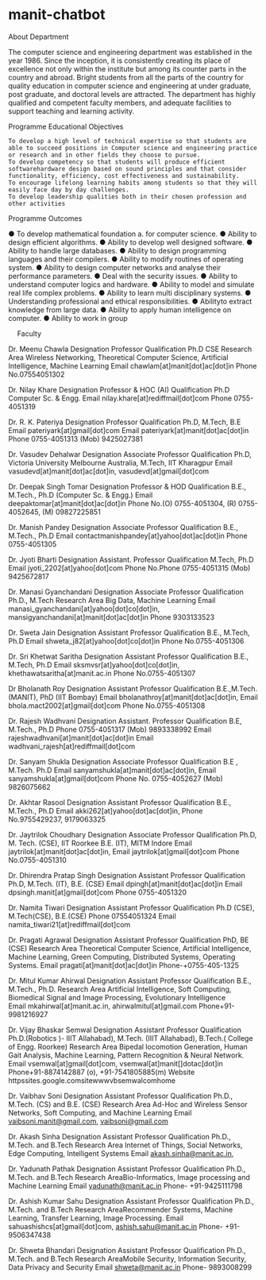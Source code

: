 # manit-chatbot

About Department

The computer science and engineering department was established in the year 1986. Since the inception, it is consistently creating its place of excellence not only within the institute but among its counter parts in the country and abroad. Bright students from all the parts of the country for quality education in computer science and engineering at under graduate, post graduate, and doctoral levels are attracted. The department has highly qualified and competent faculty members, and adequate facilities to support teaching and learning activity.

Programme Educational Objectives

    To develop a high level of technical expertise so that students are able to succeed positions in Computer science and engineering practice or research and in other fields they choose to pursue.
    To develop competency so that students will produce efficient softwarehardware design based on sound principles and that consider functionality, efficiency, cost effectiveness and sustainability. 
    To encourage lifelong learning habits among students so that they will easily face day by day challenges.
    To develop leadership qualities both in their chosen profession and other activities
Programme Outcomes

●	    To develop mathematical foundation a. for computer science.
●	    Ability to design efficient algorithms. 
●	    Ability to develop well designed software.
●	    Ability to handle large databases.
●	    Ability to design programming languages and their compilers.
●	    Ability to modify routines of operating system.
●	    Ability to design computer networks and analyse their performance parameters.
●	    Deal with the security issues.
●	    Ability to understand computer logics and hardware.
●	    Ability to model and simulate real life complex problems.
●	    Ability to learn multi disciplinary systems.
●	    Understanding professional and ethical responsibilities.
●	    Abilityto extract knowledge from large data.
●	    Ability to apply human intelligence on computer.
●	    Ability to work in group




 
Faculty

Dr. Meenu Chawla
Designation Professor
Qualification Ph.D CSE
Research Area  Wireless Networking, Theoretical Computer Science, Artificial Intelligence, Machine Learning
Email  chawlam[at]manit[dot]ac[dot]in
Phone No.07554051302

Dr. Nilay Khare
Designation Professor & HOC (AI)
Qualification Ph.D Computer Sc. & Engg.
Email nilay.khare[at]rediffmail[dot]com
Phone 0755-4051319

Dr. R. K. Pateriya
Designation Professor
Qualification Ph.D, M.Tech, B.E
Email pateriyark[at]gmail[dot]com
Email pateriyark[at]manit[dot]ac[dot]in
Phone 0755-4051313 (Mob) 9425027381

Dr. Vasudev Dehalwar
Designation  Associate Professor
Qualification Ph.D, Victoria University Melbourne Australia, M.Tech, IIT Kharagpur
Email vasudevd[at]manit[dot]ac[dot]in, vasudevd[at]gmail[dot]com


Dr. Deepak Singh Tomar
Designation  Professor & HOD
Qualification B.E., M.Tech., Ph.D (Computer Sc. & Engg.)
Email deepaktomar[at]manit[dot]ac[dot]in
Phone No.(O) 0755-4051304, (R) 0755-4052645, (M) 09827225851

Dr. Manish Pandey
Designation Associate Professor
Qualification B.E., M.Tech., Ph.D
Email contactmanishpandey[at]yahoo[dot]ac[dot]in
Phone 0755-4051305

Dr. Jyoti Bharti
Designation Assistant. Professor
Qualification M.Tech, Ph.D
Email  jyoti_2202[at]yahoo[dot]com
Phone No.Phone 0755-4051315 (Mob) 9425672817

Dr. Manasi Gyanchandani
Designation Associate Professor
Qualification Ph.D., M.Tech
Research Area Big Data, Machine Learning
Email  manasi_gyanchandani[at]yahoo[dot]co[dot]in, mansigyanchandani[at]manit[dot]ac[dot]in
Phone 9303133523

Dr. Sweta Jain
Designation Assistant Professor
Qualification B.E., M.Tech, Ph.D
Email shweta_j82[at]yahoo[dot]co[dot]in
Phone No.0755-4051306

Dr. Sri Khetwat Saritha
Designation Assistant Professor
Qualification B.E., M.Tech, Ph.D
Email sksmvsr[at]yahoo[dot]co[dot]in,  khethawatsaritha[at]manit.ac.in
Phone No.0755-4051307

Dr Bholanath Roy
Designation Assistant Professor
Qualification B.E.,M.Tech.(MANIT), PhD (IIT Bombay)
Email bholanathroy[at]manit[dot]ac[dot]in,
Email bhola.mact2002[at]gmail[dot]com
Phone No.0755-4051308

Dr. Rajesh Wadhvani
Designation Assistant. Professor
Qualification B.E, M.Tech., Ph.D
Phone 0755-4051317 (Mob) 9893338992
Email rajeshwadhvani[at]manit[dot]ac[dot]in
Email wadhvani_rajesh[at]rediffmail[dot]com

Dr. Sanyam Shukla
Designation Associate Professor
Qualification B.E , M.Tech. Ph.D
Email sanyamshukla[at]manit[dot]ac[dot]in,
Email sanyamshukla[at]gmail[dot]com
Phone No. 0755-4052627 (Mob) 9826075662

Dr. Akhtar Rasool
Designation Assistant Professor
Qualification B.E., M.Tech., Ph.D
Email akki262[at]yahoo[dot]ac[dot]in,
Phone No.9755429237, 9179063325
 
Dr. Jaytrilok Choudhary
Designation Associate Professor
Qualification Ph.D, M. Tech. (CSE), IIT Roorkee B.E. (IT), MITM Indore
Email  jaytrilok[at]manit[dot]ac[dot]in,
Email jaytrilok[at]gmail[dot]com
Phone No.0755-4051310

Dr. Dhirendra Pratap Singh
Designation Assistant Professor
Qualification Ph.D, M.Tech. (IT), B.E. (CSE)
Email  dpingh[at]manit[dot]ac[dot]in
Email dpsingh.manit[at]gmail[dot]com
Phone 0755-4051320

Dr. Namita Tiwari
Designation Assistant Professor
Qualification Ph.D (CSE), M.Tech(CSE), B.E.(CSE)
Phone 07554051324
Email  namita_tiwari21[at]rediffmail[dot]com

Dr. Pragati Agrawal 
Designation Assistant Professor
Qualification PhD, BE (CSE)
Research Area  Theoretical Computer Science, Artificial Intelligence, Machine Learning, Green Computing, Distributed Systems, Operating Systems.
Email  pragati[at]manit[dot]ac[dot]in
Phone-+0755-405-1325

 Dr. Mitul Kumar Ahirwal
Designation Assistant Professor
Qualification B.E., M.Tech., Ph.D.
Research Area Artificial Intelligence, Soft Computing, Biomedical Signal and Image Processing, Evolutionary Intelligence  
Email  mkahirwal[at]manit.ac.in, ahirwalmitul[at]gmail.com
Phone+91-9981216927

Dr. Vijay Bhaskar Semwal
Designation Assistant Professor
Qualification  Ph.D.(Robotics )- IIIT Allahabad), M.Tech. (IIIT Allahabad), B.Tech.( College of Engg. Roorkee)
Research Area Bipedal locomotion Generation, Human Gait Analysis, Machine Learning, Pattern Recognition & Neural Network.
Email vsemwal[at]gmail[dot]com, vsemwal[at]manit[]dotac[dot]in
Phone+91-8874142887 (o), +91-7541805885(m)
Website httpssites.google.comsitewwwvbsemwalcomhome

Dr. Vaibhav Soni
Designation Assistant Professor
Qualification Ph.D., M.Tech. (CS) and B.E. (CSE)
Research Area Ad-Hoc and Wireless Sensor Networks, Soft Computing, and Machine Learning
Email vaibsoni.manit@gmail.com, vaibsoni@gmail.com

 Dr. Akash Sinha
Designation Assistant Professor
Qualification Ph.D., M.Tech. and B.Tech
Research Area Internet of Things, Social Networks, Edge Computing, Intelligent Systems
Email akash.sinha@manit.ac.in,

Dr. Yadunath Pathak
Designation Assistant Professor
Qualification Ph.D., M.Tech. and B.Tech
Research AreaBio-Informatics, Image processing and Machine Learning
Email yadunath@manit.ac.in
Phone- +91-9425111798

Dr. Ashish Kumar Sahu
Designation Assistant Professor
Qualification Ph.D., M.Tech. and B.Tech
Research AreaRecommender Systems, Machine Learning, Transfer Learning, Image Processing. 
Email sahuashishcs[at]gmail[dot]com, ashish.sahu@manit.ac.in
Phone- +91-9506347438

Dr. Shweta Bhandari
Designation Assistant Professor
Qualification Ph.D., M.Tech. and B.Tech
Research AreaMobile Security, Information Security, Data Privacy and Security
Email shweta@manit.ac.in
Phone- 9893008299




